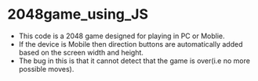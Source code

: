 # 2048game_using_JS
* This code is a 2048 game designed for playing in PC or Moblie.
* If the device is Mobile then direction buttons are automatically added based on the screen width and height.
* The bug in this is that it cannot detect that the game is over(i.e no more possible moves). 